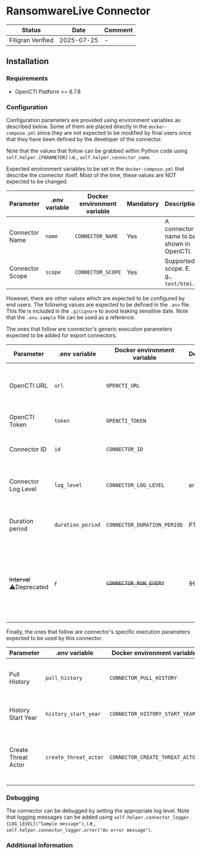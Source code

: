 # RansomwareLive Connector

<!--
General description of the connector
* What it does
* How it works
* Special requirements
* Use case description
* ...
-->

| Status            | Date       | Comment |
| ----------------- |------------| ------- |
| Filigran Verified | 2025-07-25 |    -    |

## Installation

### Requirements

- OpenCTI Platform >= 6.7.8

### Configuration

Configuration parameters are provided using environment variables as described below.
Some of them are placed directly in the `docker-compose.yml` since they are not expected to be modified by final users once that they have been defined by the developer of the connector.

Note that the values that follow can be grabbed within Python code using `self.helper.{PARAMETER}` i.e., `self.helper.connector_name`.

Expected environment variables to be set in the  `docker-compose.yml` that describe the connector itself.
Most of the time, these values are NOT expected to be changed.

| Parameter       | .env variable | Docker environment variable  | Mandatory | Description                              |
|-----------------|---------------|------------------------------|-----------|------------------------------------------|
| Connector Name  | `name`        | `CONNECTOR_NAME`             | Yes       | A connector name to be shown in OpenCTI. |                                                                                                                   |
| Connector Scope | `scope`       | `CONNECTOR_SCOPE`            | Yes       | Supported scope. E. g., `text/html`.     |

However, there are other values which are expected to be configured by end users.
The following values are expected to be defined in the `.env` file.
This file is included in the `.gitignore` to avoid leaking sensitive date. 
Note that the `.env.sample` file can be used as a reference.

The ones that follow are connector's generic execution parameters expected to be added for export connectors.

| Parameter                  | .env variable     | Docker environment variable  | Default | Mandatory | Description                                                                                                                                                                   |
|----------------------------|-------------------|------------------------------|---------|-----------|-------------------------------------------------------------------------------------------------------------------------------------------------------------------------------|
| OpenCTI URL                | `url`             | `OPENCTI_URL`                |         | Yes       | The URL of the OpenCTI platform. Note that final `/` should be avoided. Example value: `http://opencti:8080`                                                                  |
| OpenCTI Token              | `token`           | `OPENCTI_TOKEN`              |         | Yes       | The API token for authenticating with OpenCTI.                                                                                                                                |
| Connector ID               | `id`              | `CONNECTOR_ID`               |         | Yes       | A valid arbitrary `UUIDv4` that must be unique for this connector.                                                                                                            |
| Connector Log Level        | `log_level`       | `CONNECTOR_LOG_LEVEL`        | error   | No        | The log level for this connector, could be `debug`, `info`, `warn` or `error` (less verbose).                                                                                 |
| Duration period            | `duration_period` | `CONNECTOR_DURATION_PERIOD`  | PT10M   | No        | Determines the time interval between each launch of the connector in ISO 8601, ex: PT30M.                                                                                     |
| ~~Interval~~ ⚠️Deprecated  | ~~/~~             | ~~`CONNECTOR_RUN_EVERY`~~    | ~~10m~~ | ~~❌~~     | The time unit is represented by a single character at the end of the string: d for days, h for hours, m for minutes, and s for seconds. e.g., 30s is 30 seconds. 1d is 1 day. |


Finally, the ones that follow are connector's specific execution parameters expected to be used by this connector.

| Parameter                 | .env variable         | Docker environment variable     | Default | Mandatory | Description                                              |
|---------------------------|-----------------------|---------------------------------|---------|-----------|----------------------------------------------------------|
| Pull History              | `pull_history`        | `CONNECTOR_PULL_HISTORY`        | False   | No        | Whether to pull historic data (Default: false)           |
| History Start Year        | `history_start_year`  | `CONNECTOR_HISTORY_START_YEAR`  | 2023    | No        | The year to start from (Default: 2020)                   |
| Create Threat Actor       | `create_threat_actor` | `CONNECTOR_CREATE_THREAT_ACTOR` | False   | No        | Whether to create a Threat Actor object (Default: false) |

### Debugging

The connector can be debugged by setting the appropriate log level.
Note that logging messages can be added using `self.helper.connector_logger.{LOG_LEVEL}("Sample message")`, i.e., `self.helper.connector_logger.error("An error message")`.

<!-- Any additional information to help future users debug and report detailed issues concerning this connector -->

### Additional information


<!--
Any additional information about this connector
* What information is ingested/updated/changed
* What should the user take into account when using this connector
* ...
-->

